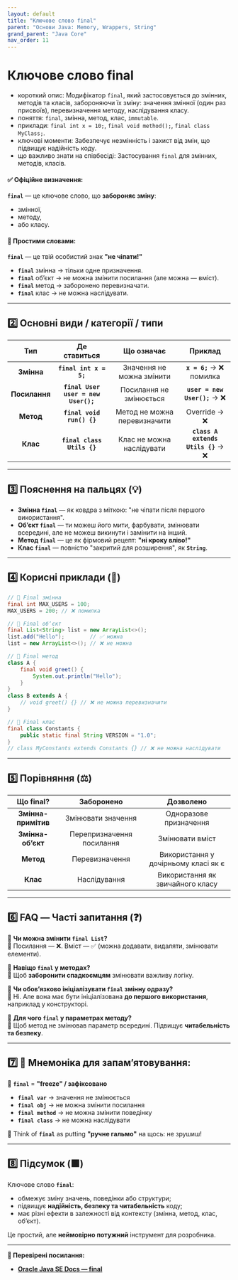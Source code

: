 ```yaml
---
layout: default
title: "Ключове слово final"
parent: "Основи Java: Memory, Wrappers, String"
grand_parent: "Java Core"
nav_order: 11
---
```


# Ключове слово final

*   короткий опис: Модифікатор `final`, який застосовується до змінних, методів та класів, забороняючи їх зміну: значення змінної (один раз присвоїв), перевизначення методу, наслідування класу.
*   поняття: `final`, змінна, метод, клас, `immutable`.
*   приклади: `final int x = 10;`, `final void method();`, `final class MyClass;`.
*   ключові моменти: Забезпечує незмінність і захист від змін, що підвищує надійність коду.
*   що важливо знати на співбесіді: Застосування `final` для змінних, методів, класів.

#### **✅ Офіційне визначення:**

**`final`** — це ключове слово, що **забороняє зміну**:

* змінної,
* методу,
* або класу.

#### **🧠 Простими словами:**

**`final`** — це твій особистий знак **"не чіпати\!"**

* **`final`** змінна → тільки одне призначення.
* **`final`** обʼєкт → не можна змінити посилання (але можна — вміст).
* **`final`** метод → заборонено перевизначати.
* **`final`** клас → не можна наслідувати.

---

## **2️⃣ Основні види / категорії / типи**

| Тип | Де ставиться | Що означає | Приклад |
| :---: | :---: | :---: | :---: |
| **Змінна** | **`final int x = 5;`** | Значення не можна змінити | **`x = 6;`** → ❌ помилка |
| **Посилання** | **`final User user = new User();`** | Посилання не змінюється | **`user = new User();`** → ❌ |
| **Метод** | **`final void run() {}`** | Метод не можна перевизначити | Override → ❌ |
| **Клас** | **`final class Utils {}`** | Клас не можна наслідувати | **`class A extends Utils {}`** → ❌ |

---

## **3️⃣ Пояснення на пальцях (💡)**

* **Змінна `final`** — як ковдра з міткою: "не чіпати після першого використання".
* **Об’єкт `final`** — ти можеш його мити, фарбувати, змінювати всередині, але не можеш викинути і замінити на інший.
* **Метод `final`** — це як фірмовий рецепт: **"ні кроку вліво\!"**
* **Клас `final`** — повністю "закритий для розширення", як **`String`**.

---

## **4️⃣ Корисні приклади (🧪)**

```java
// 🔹 Final змінна
final int MAX_USERS = 100;
MAX_USERS = 200; // ❌ помилка

// 🔹 Final обʼєкт
final List<String> list = new ArrayList<>();
list.add("Hello");        // ✅ можна
list = new ArrayList<>(); // ❌ не можна

// 🔹 Final метод
class A {
    final void greet() {
        System.out.println("Hello");
    }
}
class B extends A {
    // void greet() {} // ❌ не можна перевизначити
}

// 🔹 Final клас
final class Constants {
    public static final String VERSION = "1.0";
}
// class MyConstants extends Constants {} // ❌ не можна наслідувати
```

---

## **5️⃣ Порівняння (⚖️)**

| Що final? | Заборонено | Дозволено |
| :---: | :---: | :---: |
| **Змінна-примітив** | Змінювати значення | Одноразове призначення |
| **Змінна-обʼєкт** | Перепризначення посилання | Змінювати вміст |
| **Метод** | Перевизначення | Використання у дочірньому класі як є |
| **Клас** | Наслідування | Використання як звичайного класу |

---

## **6️⃣ FAQ — Часті запитання (❓)**

🔹 **Чи можна змінити `final List`?**  
💬 Посилання — ❌. Вміст — ✅ (можна додавати, видаляти, змінювати елементи).

🔹 **Навіщо `final` у методах?**  
💬 Щоб **заборонити спадкоємцям** змінювати важливу логіку.

🔹 **Чи обовʼязково ініціалізувати `final` змінну одразу?**  
💬 Ні. Але вона має бути ініціалізована **до першого використання**, наприклад у конструкторі.

🔹 **Для чого `final` у параметрах методу?**  
💬 Щоб метод не змінював параметр всередині. Підвищує **читабельність та безпеку**.

---

## **7️⃣ 🧠 Мнемоніка для запам’ятовування:**

📌 **`final`** \= **"freeze" / зафіксовано**

* **`final var`** → значення не змінюється
* **`final obj`** → не можна змінити посилання
* **`final method`** → не можна змінити поведінку
* **`final class`** → не можна наслідувати

💬 Think of **`final`** as putting **"ручне гальмо"** на щось: не зрушиш\!

---

## **8️⃣ Підсумок (🟩)**

Ключове слово **`final`**:

* обмежує зміну значень, поведінки або структури;
* підвищує **надійність, безпеку та читабельність** коду;
* має різні ефекти в залежності від контексту (змінна, метод, клас, обʼєкт).

Це простий, але **неймовірно потужний** інструмент для розробника.

---

**🔗 Перевірені посилання:**

* [**Oracle Java SE Docs — final**](https://docs.oracle.com/javase/tutorial/java/nutsandbolts/final.html)